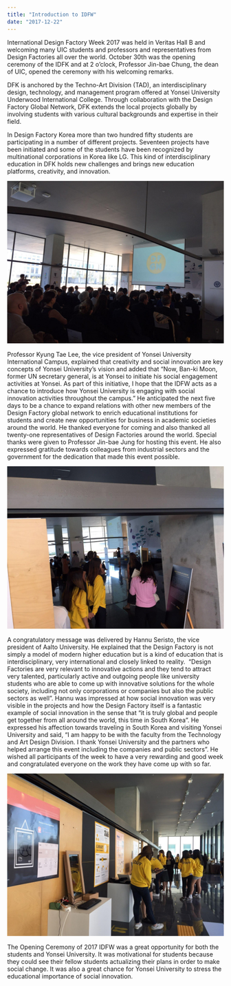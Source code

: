 ```yaml
---
title: "Introduction to IDFW"
date: "2017-12-22"
---
```


International Design Factory Week 2017 was held in Veritas Hall B and welcoming many UIC students and professors and representatives from Design Factories all over the world. October 30th was the opening ceremony of the IDFK and at 2 o’clock, Professor Jin-bae Chung, the dean of UIC, opened the ceremony with his welcoming remarks.

DFK is anchored by the Techno-Art Division (TAD), an interdisciplinary design, technology, and management program offered at Yonsei University Underwood International College. Through collaboration with the Design Factory Global Network, DFK extends the local projects globally by involving students with various cultural backgrounds and expertise in their field.

In Design Factory Korea more than two hundred fifty students are participating in a number of different projects. Seventeen projects have been initiated and some of the students have been recognized by multinational corporations in Korea like LG. This kind of interdisciplinary education in DFK holds new challenges and brings new education platforms, creativity, and innovation.

![image2](./images/image2.jpg)

Professor Kyung Tae Lee, the vice president of Yonsei University International Campus, explained that creativity and social innovation are key concepts of Yonsei University’s vision and added that “Now, Ban-ki Moon, former UN secretary general, is at Yonsei to initiate his social engagement activities at Yonsei. As part of this initiative, I hope that the IDFW acts as a chance to introduce how Yonsei University is engaging with social innovation activities throughout the campus.” He anticipated the next five days to be a chance to expand relations with other new members of the Design Factory global network to enrich educational institutions for students and create new opportunities for business in academic societies around the world. He thanked everyone for coming and also thanked all twenty-one representatives of Design Factories around the world. Special thanks were given to Professor Jin-bae Jung for hosting this event. He also expressed gratitude towards colleagues from industrial sectors and the government for the dedication that made this event possible.

![image4](./images/image4.jpg)

A congratulatory message was delivered by Hannu Seristo, the vice president of Aalto University. He explained that the Design Factory is not simply a model of modern higher education but is a kind of education that is interdisciplinary, very international and closely linked to reality.  “Design Factories are very relevant to innovative actions and they tend to attract very talented, particularly active and outgoing people like university students who are able to come up with innovative solutions for the whole society, including not only corporations or companies but also the public sectors as well”. Hannu was impressed at how social innovation was very visible in the projects and how the Design Factory itself is a fantastic example of social innovation in the sense that “it is truly global and people get together from all around the world, this time in South Korea”. He expressed his affection towards traveling in South Korea and visiting Yonsei University and said, “I am happy to be with the faculty from the Technology and Art Design Division. I thank Yonsei University and the partners who helped arrange this event including the companies and public sectors”. He wished all participants of the week to have a very rewarding and good week and congratulated everyone on the work they have come up with so far.

![image3](./images/image3.jpg)

The Opening Ceremony of 2017 IDFW was a great opportunity for both the students and Yonsei University. It was motivational for students because they could see their fellow students actualizing their plans in order to make social change. It was also a great chance for Yonsei University to stress the educational importance of social innovation.
